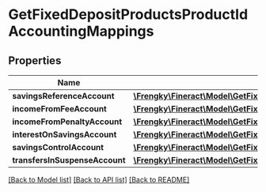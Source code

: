 # GetFixedDepositProductsProductIdAccountingMappings

## Properties
Name | Type | Description | Notes
------------ | ------------- | ------------- | -------------
**savingsReferenceAccount** | [**\Frengky\Fineract\Model\GetFixedDepositProductsProductIdSavingsReferenceAccount**](GetFixedDepositProductsProductIdSavingsReferenceAccount.md) |  | [optional] 
**incomeFromFeeAccount** | [**\Frengky\Fineract\Model\GetFixedDepositProductsProductIdIncomeFromFeeAccount**](GetFixedDepositProductsProductIdIncomeFromFeeAccount.md) |  | [optional] 
**incomeFromPenaltyAccount** | [**\Frengky\Fineract\Model\GetFixedDepositProductsProductIdIncomeFromPenaltyAccount**](GetFixedDepositProductsProductIdIncomeFromPenaltyAccount.md) |  | [optional] 
**interestOnSavingsAccount** | [**\Frengky\Fineract\Model\GetFixedDepositProductsProductIdInterestOnSavingsAccount**](GetFixedDepositProductsProductIdInterestOnSavingsAccount.md) |  | [optional] 
**savingsControlAccount** | [**\Frengky\Fineract\Model\GetFixedDepositProductsProductIdSavingsControlAccount**](GetFixedDepositProductsProductIdSavingsControlAccount.md) |  | [optional] 
**transfersInSuspenseAccount** | [**\Frengky\Fineract\Model\GetFixedDepositProductsProductIdTransfersInSuspenseAccount**](GetFixedDepositProductsProductIdTransfersInSuspenseAccount.md) |  | [optional] 

[[Back to Model list]](../../README.md#documentation-for-models) [[Back to API list]](../../README.md#documentation-for-api-endpoints) [[Back to README]](../../README.md)

